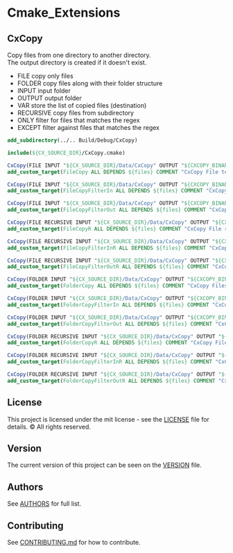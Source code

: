 # Cmake_Extensions

## CxCopy

Copy files from one directory to another directory.  
The output directory is created if it doesn't exist.

* FILE copy only files
* FOLDER copy files along with their folder structure
* INPUT input folder
* OUTPUT output folder
* VAR store the list of copied files (destination)
* RECURSIVE copy files from subdirectory
* ONLY filter for files that matches the regex
* EXCEPT filter against files that matches the regex

```cmake
add_subdirectory(../.. Build/Debug/CxCopy)

include(${CX_SOURCE_DIR}/CxCopy.cmake)

CxCopy(FILE INPUT "${CX_SOURCE_DIR}/Data/CxCopy" OUTPUT "${CXCOPY_BINARY_DIR}/FileCopy" VAR files)
add_custom_target(FileCopy ALL DEPENDS ${files} COMMENT "CxCopy File test")

CxCopy(FILE INPUT "${CX_SOURCE_DIR}/Data/CxCopy" OUTPUT "${CXCOPY_BINARY_DIR}/FileCopyFilterIn" VAR files ONLY ".*(\\.txt)")
add_custom_target(FileCopyFilterIn ALL DEPENDS ${files} COMMENT "CxCopy File (filtered in) test")

CxCopy(FILE INPUT "${CX_SOURCE_DIR}/Data/CxCopy" OUTPUT "${CXCOPY_BINARY_DIR}/FileCopyFilterOut" VAR files EXCEPT ".*(\\.txt)")
add_custom_target(FileCopyFilterOut ALL DEPENDS ${files} COMMENT "CxCopy File (filtered out) test")

CxCopy(FILE RECURSIVE INPUT "${CX_SOURCE_DIR}/Data/CxCopy" OUTPUT "${CXCOPY_BINARY_DIR}/FileCopyR" VAR files)
add_custom_target(FileCopyR ALL DEPENDS ${files} COMMENT "CxCopy File recursively test")

CxCopy(FILE RECURSIVE INPUT "${CX_SOURCE_DIR}/Data/CxCopy" OUTPUT "${CXCOPY_BINARY_DIR}/FileCopyFilterInR" VAR files ONLY ".*(\\.txt)")
add_custom_target(FileCopyFilterInR ALL DEPENDS ${files} COMMENT "CxCopy File recursively (filtered in) test")

CxCopy(FILE RECURSIVE INPUT "${CX_SOURCE_DIR}/Data/CxCopy" OUTPUT "${CXCOPY_BINARY_DIR}/FileCopyFilterOutR" VAR files EXCEPT ".*(\\.txt)")
add_custom_target(FileCopyFilterOutR ALL DEPENDS ${files} COMMENT "CxCopy File (filtered out) test")

CxCopy(FOLDER INPUT "${CX_SOURCE_DIR}/Data/CxCopy" OUTPUT "${CXCOPY_BINARY_DIR}/FolderCopy" VAR files)
add_custom_target(FolderCopy ALL DEPENDS ${files} COMMENT "CxCopy Files and Folders test")

CxCopy(FOLDER INPUT "${CX_SOURCE_DIR}/Data/CxCopy" OUTPUT "${CXCOPY_BINARY_DIR}/FolderCopyFilterIn" VAR files ONLY ".*(\\.txt)")
add_custom_target(FolderCopyFilterIn ALL DEPENDS ${files} COMMENT "CxCopy Files and Folders (filtered in) test")

CxCopy(FOLDER INPUT "${CX_SOURCE_DIR}/Data/CxCopy" OUTPUT "${CXCOPY_BINARY_DIR}/FolderCopyFilterOut" VAR files EXCEPT ".*(\\.txt)")
add_custom_target(FolderCopyFilterOut ALL DEPENDS ${files} COMMENT "CxCopy Files and Folders (filtered out) test")

CxCopy(FOLDER RECURSIVE INPUT "${CX_SOURCE_DIR}/Data/CxCopy" OUTPUT "${CXCOPY_BINARY_DIR}/FolderCopyR" VAR files)
add_custom_target(FolderCopyR ALL DEPENDS ${files} COMMENT "CxCopy Files and Folders recursively test")

CxCopy(FOLDER RECURSIVE INPUT "${CX_SOURCE_DIR}/Data/CxCopy" OUTPUT "${CXCOPY_BINARY_DIR}/FolderCopyFilterInR" VAR files ONLY ".*(\\.txt)")
add_custom_target(FolderCopyFilterInR ALL DEPENDS ${files} COMMENT "CxCopy Files and Folders recursively (filtered in) test")

CxCopy(FOLDER RECURSIVE INPUT "${CX_SOURCE_DIR}/Data/CxCopy" OUTPUT "${CXCOPY_BINARY_DIR}/FolderCopyFilterOutR" VAR files EXCEPT ".*(\\.txt)")
add_custom_target(FolderCopyFilterOutR ALL DEPENDS ${files} COMMENT "CxCopy Files and Folders recursively (filtered out) test")

```

## License
This project is licensed under the mit license - see the [LICENSE](LICENSE) file for details.
© All rights reserved.

## Version
The current version of this project can be seen on the [VERSION](VERSION.md) file.

## Authors
See [AUTHORS](AUTHORS) for full list.

## Contributing
See [CONTRIBUTING.md](CONTRIBUTING.md) for how to contribute.


<br/><br/>

